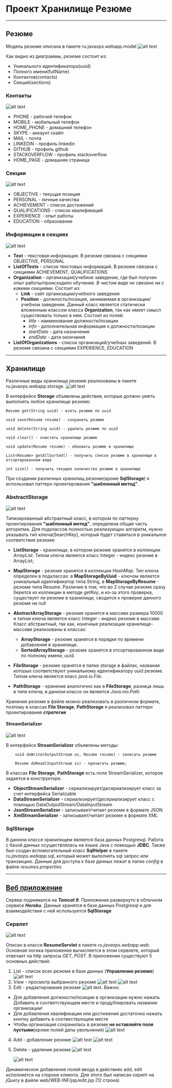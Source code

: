 # Проект Хранилище Резюме
***
## Резюме
Модель резюме описана в пакете ru.javaops.webapp.model
![alt text](img/resume_model.png)

Как видно из диаграммы, резюме состоит из:
* Уникального идентификатора(uuid)
* Полного имени(fullName)
* Контактов(contacts)
* Секций(sections)

### Контакты
![alt text](img/contact.png)
* PHONE - рабочий телефон
* MOBILE - мобильный телефон
* HOME_PHONE - домашний телефон
* SKYPE - аккаунт скайп
* MAIL - почта
* LINKEDIN - профиль linkedin
* GITHUB - профиль github
* STACKOVERFLOW - профиль stackoverflow
* HOME_PAGE - домашняя страница

### Секции
![alt text](img/section.png)
* OBJECTIVE - текущая позиция
* PERSONAL - личные качества
* ACHIEVEMENT - список достижений
* QUALIFICATIONS - список квалификаций
* EXPERIENCE - опыт работы
* EDUCATION - образование

### Информации в секциях
![alt text](img/section_info.png)
* **Text** - текстовая информация. В резюме связана с секциями OBJECTIVE, PERSONAL
* **ListOfTexts** - список текстовых информаций. В резюме связана с секциями ACHIEVEMENT,
    QUALIFICATIONS
* **Organization** - организация/учебное заведение, где был получен опыт работы/происходило обучение.
*В чистом виде не связано ни с какими секциями*. Состоит из:
  * **Link** - сайт организации/учебного заведения
  * **Position** - должность/позиция, занимаемая в организации/учебном заведении. Данный класс является
    статически вложенным классом класса **Organization**, так как имеет смысл существовать только в нем.
    Состоит из полей:
    * *title* - наименование должности/позиции
    * *info* - дополнительная информация о должности/позиции
    * *startDate* - дата назначения
    * *endDate* - дата окончания 
* **ListOfOrganizations** - список организаций/учебных заведений. В резюме связана с секциями
    EXPERIENCE, EDUCATION
  
***
## Хранилище

 Различные виды хранилища резюме реализованы в пакете ru.javaops.webapp.storage.
![alt text](img/storage.png)
 
В интерфейсе **Storage** объявлены действия, которые должно уметь выполнять любое
хранилище резюме:
~~~
Resume get(String uuid) - взять резюме по uuid
~~~
~~~
void save(Resume resume) - сохранить резюме
~~~
~~~
void delete(String uuid) - удалить резюме по uuid
~~~
~~~
void clear() - очистить хранилище резюме
~~~
~~~
void update(Resume resume) - обновить резюме в хранилище
~~~
~~~
List<Resume> getAllSorted() - получить список резюме в хранилище в отсортированном виде
~~~
~~~
int size() - получить текущее количество резюме в хранилище
~~~

При создании различных хранилищ резюме(кроме **SqlStorage**) я использовал паттерн 
проектирования **"шаблонный метод"**.

### AbstractStorage
![alt text](img/abstract_storage.png)

Типизированный абстрактный класс, в котором по паттерну проектирования **"шаблонный метод"**, определена общая
часть алгоритма. Для подклассов полностью реализующих алгоритм,
нужно указывать тип ключа(SearchKey), который будет ставиться в уникальное
соответствие резюме:

* **ListStorage** - хранилище, в котором резюме хранятся в коллекции *ArrayList*. 
Типом ключа является класс Integer - индекс резюме в ArrayList;

* **MapStorage** - резюме хранятся в коллекции *HashMap*. Тип ключа определен
в подклассах: в **MapStorageByUuid** - ключом является уникальный 
идентификатор типа String, в **MapStorageByResume** - резюме типа Resume.
Различие в том, что во 2 случае резюме сразу берется из коллекции в методе 
*getKey*, и из-за этого проверка, существует ли резюме в хранилище, сводится к
проверке данного резюме на null

* **AbstractArrayStorage** - резюме хранятся в массиве размера 10000 и типом ключа
является класс Integer - индекс резюме в массиве. Класс абстрактный, так 
как, конечные реализации хранилище-массиве реализованы в классах:
  * **ArrayStorage** - резюме хранятся в порядке по времени добавления в 
    хранилище. 
  * **SortedArrayStorage** - резюме хранятся в отсортированном виде по полному
    имени, uuid.
  
* **FileStorage** - резюме хранятся в папке storage в файлах, названия которых
  соответствуют уникальному идентификатору uuid резюме. Типом ключа является 
  класс *java.io.File*.
  
* **PathStorage** - хранение аналогично как в **FileStorage**, разница лишь в типе ключа,
 в данном классе он является *Java.nio.Path*
  
Хранение резюме в файле можно реализовать в различном формате, поэтому в классах
**File Storage**, **PathStorage** я реализовал паттерн проектирования ***стратегия***

#### StreamSerializer
![alt text](img/stream_serializer.png)

В интерфейсе **StreamSerializer** объявлены методы:
~~~
    void doWrite(OutputStream os, Resume resume) - записать резюме
~~~
~~~
    Resume doRead(InputStream is) - прочитать резюме;
~~~

В классах **File Storage**, **PathStorage** есть поле StreamSerializer, которое задается в 
конструкторе.

* **ObjectStreamSerializer** - сериализирует/десериализирует класс за счет интерфейса
  Serializable
* **DataStreamSerializer** - сериализирует/десериализирует класс с помощью
  DataOutputStream/DataInputStream
* **JsonStreamSerializer** - записывает/читает резюме в формате JSON
* **XmlStreamSerializer** - записывает/читает резюме в формате XML

### SqlStorage

В данном классе хранилищем является база данных Postgresql. 
Работа с базой данных осуществлялась на языке Java с помощью **JDBC**. Также был
создан вспомогательный класс **SqlHelper** в пакете *ru.javaops.webapp.sql*, который
может выполнять sql запрос или транзакцию. Данные для доступа к базе данных лежат в папке
*config* в файле *resumes.properties* 
***
## [Веб приложение](https://resumestorageapp.herokuapp.com/) 
Сервер поднимался на ***Tomcat 9***. Приложение развернуто в облачном сервисе ***Heroku***.
Данные хранятся в базе данных Postgresql и для взаимодействия с ней используется **SqlStorage**
### Сервлет
![alt text](img/resume_servlet.png)

Описан в классе **ResumeServlet** в пакете *ru.javaops.webapp.web*. Основная логика
приложения вычисляется в этом сервлете, который отвечает на http запросы *GET*, *POST*.
В приложении существуют 5 основных действий:
1. List - список всех резюме в базе данных (**Управление резюме**)
   ![alt text](img/list_page.png)
2. View - просмотр выбранного резюме ![alt text](img/view.png)
   ![alt text](img/view_page.png)
3. Edit - редактирование резюме ![alt text](img/pencil.png).
   Важно:
* Для добавления должности/позиции в организации нужно нажать Добавить в соответствующем 
  месте и продублировать название организации!
* Для добавления квалификации или достижения достаточно нажать кнопку добавить в соотвествующем 
  месте
* Чтобы организация сохранилась в резюме **не оставляйте поля пустыми**(кроме
  полей даты увольнения) 
   ![alt text](img/edit_page.png)
4. Add - добавление резюме ![alt text](img/add.png)
   ![alt text](img/add_page.png)
5. Delete - удаление резюме ![alt text](img/delete.png)
   
   ![alt text](img/delete_page.png)

Динамическое добавление полей ввода в действиях add, edit исполняется на стороне
клиента. Для этого был написан скрипт на *jQuery* в файле web/WEB-INF/jsp/edit.jsp (12 строка)